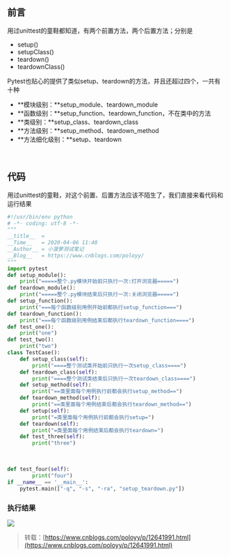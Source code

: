 
## 前言
用过unittest的童鞋都知道，有两个前置方法，两个后置方法；分别是

- setup()
- setupClass()
- teardown()
- teardownClass()

Pytest也贴心的提供了类似setup、teardown的方法，并且还超过四个，一共有十种

- **模块级别：**setup_module、teardown_module
- **函数级别：**setup_function、teardown_function，不在类中的方法
- **类级别：**setup_class、teardown_class
- **方法级别：**setup_method、teardown_method
- **方法细化级别：**setup、teardown

 

## 代码
用过unittest的童鞋，对这个前置、后置方法应该不陌生了，我们直接来看代码和运行结果

```python
#!/usr/bin/env python
# -*- coding: utf-8 -*-
"""
__title__  =
__Time__   = 2020-04-06 11:40
__Author__ = 小菠萝测试笔记
__Blog__   = https://www.cnblogs.com/poloyy/
"""
import pytest
def setup_module():
    print("=====整个.py模块开始前只执行一次:打开浏览器=====")
def teardown_module():
    print("=====整个.py模块结束后只执行一次:关闭浏览器=====")
def setup_function():
    print("===每个函数级别用例开始前都执行setup_function===")
def teardown_function():
    print("===每个函数级别用例结束后都执行teardown_function====")
def test_one():
    print("one")
def test_two():
    print("two")
class TestCase():
    def setup_class(self):
        print("====整个测试类开始前只执行一次setup_class====")
    def teardown_class(self):
        print("====整个测试类结束后只执行一次teardown_class====")
    def setup_method(self):
        print("==类里面每个用例执行前都会执行setup_method==")
    def teardown_method(self):
        print("==类里面每个用例结束后都会执行teardown_method==")
    def setup(self):
        print("=类里面每个用例执行前都会执行setup=")
    def teardown(self):
        print("=类里面每个用例结束后都会执行teardown=")
    def test_three(self):
        print("three")
```
 

```python
def test_four(self):
        print("four")
if __name__ == '__main__':
    pytest.main(["-q", "-s", "-ra", "setup_teardown.py"])
```

### 执行结果
![](https://img2020.cnblogs.com/blog/1896874/202004/1896874-20200406142633570-607433520.png)

> 转载：[https://www.cnblogs.com/poloyy/p/12641991.html](https://www.cnblogs.com/poloyy/p/12641991.html)

